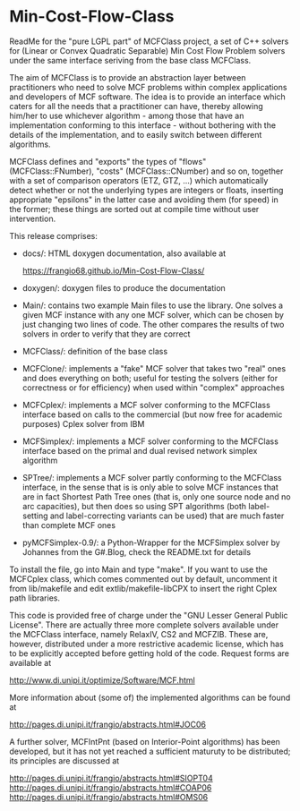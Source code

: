 # Min-Cost-Flow-Class
ReadMe for the "pure LGPL part" of MCFClass project, a set of C++ solvers for
(Linear or Convex Quadratic Separable) Min Cost Flow Problem solvers under the
same interface seriving from the base class MCFClass.

The aim of MCFClass is to provide an abstraction layer between practitioners
who need to solve MCF problems within complex applications and developers of
MCF software. The idea is to provide an interface which caters for all the
needs that a practitioner can have, thereby allowing him/her to use whichever
algorithm - among those that have an implementation conforming to this
interface - without bothering with the details of the implementation, and to
easily switch between different algorithms.

MCFClass defines and "exports" the types of "flows" (MCFClass::FNumber),
"costs" (MCFClass::CNumber) and so on, together with a set of comparison
operators (ETZ, GTZ, ...) which automatically detect whether or not the
underlying types are integers or floats, inserting appropriate "epsilons" in
the latter case and avoiding them (for speed) in the former; these things are
sorted out at compile time without user intervention.

This release comprises:

-  docs/: HTML doxygen documentation, also available at

    https://frangio68.github.io/Min-Cost-Flow-Class/

-  doxygen/: doxygen files to produce the documentation

-  Main/: contains two example Main files to use the library. One solves
   a given MCF instance with any one MCF solver, which can be chosen by
   just changing two lines of code. The other compares the results of two
   solvers in order to verify that they are correct

-  MCFClass/: definition of the base class

-  MCFClone/: implements a "fake" MCF solver that takes two "real" ones
   and does everything on both; useful for testing the solvers (either for
   correctness or for efficiency) when used within "complex" approaches

-  MCFCplex/: implements a MCF solver conforming to the MCFClass interface
   based on calls to the commercial (but now free for academic purposes)
   Cplex solver from IBM

-  MCFSimplex/: implements a MCF solver conforming to the MCFClass interface
   based on the primal and dual revised network simplex algorithm

-  SPTree/: implements a MCF solver partly conforming to the MCFClass
   interface, in the sense that is is only able to solve MCF instances that
   are in fact Shortest Path Tree ones (that is, only one source node and
   no arc capacities), but then does so using SPT algorithms (both
   label-setting and label-correcting variants can be used) that are much
   faster than complete MCF ones

-  pyMCFSimplex-0.9/: a Python-Wrapper for the MCFSimplex solver by Johannes
   from the G#.Blog, check the README.txt for details

To install the file, go into Main and type "make". If you want to use the
MCFCplex class, which comes commented out by default, uncomment it from
lib/makefile and edit extlib/makefile-libCPX to insert the right Cplex path
libraries.

This code is provided free of charge under the "GNU Lesser General Public 
License". There are actually three more complete solvers available under the
MCFClass interface, namely RelaxIV, CS2 and MCFZIB. These are, however,
distributed under a more restrictive academic license, which has to be
explicitly accepted before getting hold of the code. Request forms are available
at

  http://www.di.unipi.it/optimize/Software/MCF.html

More information about (some of) the implemented algorithms can be found at

  http://pages.di.unipi.it/frangio/abstracts.html#JOC06

A further solver, MCFIntPnt (based on Interior-Point algorithms) has been 
developed, but it has not yet reached a sufficient maturuty to be distributed;
its principles are discussed at

  http://pages.di.unipi.it/frangio/abstracts.html#SIOPT04
  http://pages.di.unipi.it/frangio/abstracts.html#COAP06
  http://pages.di.unipi.it/frangio/abstracts.html#OMS06

